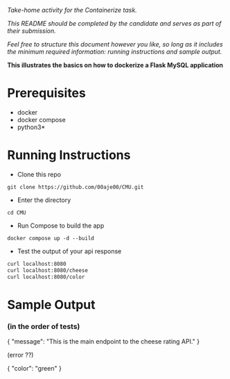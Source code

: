 *Take-home activity for the Containerize task.*

*This README should be completed by the candidate and serves as part of their submission.*

*Feel free to structure this document however you like, so long as it includes the minimum required information: running instructions and sample output.*


**This illustrates the basics on how to dockerize a Flask MySQL application**

# Prerequisites 

- docker
- docker compose
- python3*

# Running Instructions

- Clone this repo
```
git clone https://github.com/00aje00/CMU.git
```
- Enter the directory
```
cd CMU
```
- Run Compose to build the app
```
docker compose up -d --build
```
- Test the output of your api response
```bash
curl localhost:8080
curl localhost:8080/cheese
curl localhost:8080/color
```
# Sample Output 
### (in the order of tests)                                                                 
                                                                 
{
  "message": "This is the main endpoint to the cheese rating API."
}

(error ??)

{ "color": "green" }

